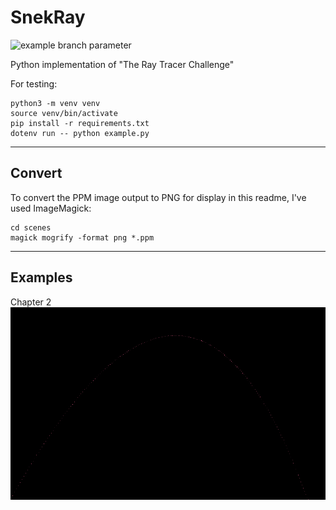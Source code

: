 # SnekRay
![example branch parameter](https://github.com/vextor22/snekray/actions/workflows/python-package.yml/badge.svg?branch=main)


Python implementation of "The Ray Tracer Challenge"

For testing:
```
python3 -m venv venv
source venv/bin/activate
pip install -r requirements.txt
dotenv run -- python example.py
```
---
## Convert
To convert the PPM image output to PNG for display in this readme, I've used ImageMagick:
```
cd scenes
magick mogrify -format png *.ppm
```
---
## Examples

Chapter 2
![Image](./scenes/output.png?raw=true)
